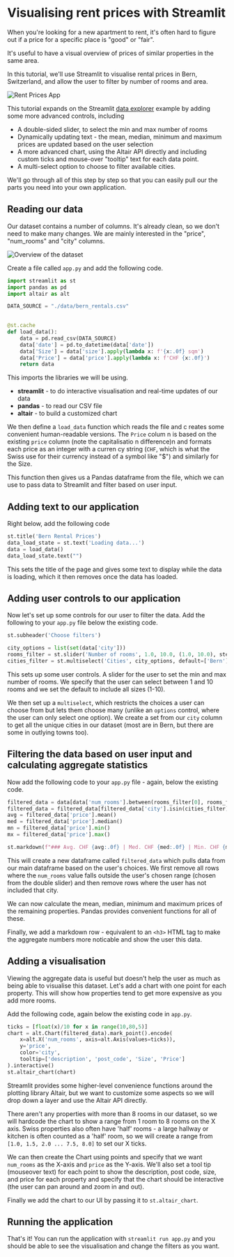# Visualising rent prices with Streamlit

When you're looking for a new apartment to rent, it's often hard to figure out if a price for a specific place is "good" or "fair".

It's useful to have a visual overview of prices of similar properties in the same area.

In this tutorial, we'll use Streamlit to visualise rental prices in Bern, Switzerland, and allow the user to filter by number of rooms and area.

![Rent Prices App](/_static/img/rent-prices-tutorial/app-overview.jpg)

This tutorial expands on the Streamlit [data explorer](https://docs.streamlit.io/en/stable/tutorial/create_a_data_explorer_app.html) example by adding some more advanced controls, including 

* A double-sided slider, to select the min and max number of rooms
* Dynamically updating text - the mean, median, minimum and maximum prices are updated based on the user selection
* A more advanced chart, using the Altair API directly and including custom ticks and mouse-over "tooltip" text for each data point.
* A multi-select option to choose to filter available cities.

We'll go through all of this step by step so that you can easily pull our the parts you need into your own application.

## Reading our data

Our dataset contains a number of columns. It's already clean, so we don't need to make many changes. We are mainly interested in the "price", "num_rooms" and "city" columns.

![Overview of the dataset](/_static/img/rent-prices-tutorial/data-overview.png)

Create a file called `app.py` and add the following code.

```python
import streamlit as st
import pandas as pd
import altair as alt

DATA_SOURCE = "./data/bern_rentals.csv"
          

@st.cache
def load_data():
    data = pd.read_csv(DATA_SOURCE)
    data['date'] = pd.to_datetime(data['date'])
    data['Size'] = data['size'].apply(lambda x: f'{x:.0f} sqm')
    data['Price'] = data['price'].apply(lambda x: f'CHF {x:.0f}')
    return data
```

This imports the libraries we will be using.

* **streamlit** - to do interactive visualisation and real-time updates of our data
* **pandas** - to read our CSV file 
* **altair** - to build a customized chart

We then define a `load_data` function which reads the file and c
reates some convenient human-readable versions. The `Price` colum
n is based on the existing `price` column (note the capitalisatio
n difference)n and formats each price as an integer with a curren
cy string (`CHF`, which is what the Swiss use for their currency
instead of a symbol like "$") and similarly for the Size.


This function then gives us a Pandas dataframe from the file, which we can use to pass data to Streamlit and filter based on user input.

## Adding text to our application

Right below, add the following code


```python
st.title('Bern Rental Prices')
data_load_state = st.text('Loading data...')
data = load_data()
data_load_state.text("")
```

This sets the title of the page and gives some text to display while the data is loading, which it then removes once the data has loaded.

## Adding user controls to our application 
Now let's set up some controls for our user to filter the data. Add the following to your `app.py` file below the existing code.

```python
st.subheader('Choose filters')

city_options = list(set(data['city']))
rooms_filter = st.slider('Number of rooms', 1.0, 10.0, (1.0, 10.0), step=0.5)
cities_filter = st.multiselect('Cities', city_options, default=['Bern'])
```

This sets up some user controls. A slider for the user to set the min and max number of rooms. We specify that the user can select between 1 and 10 rooms and we set the default to include all sizes (1-10).

We then set up a `multiselect`, which restricts the choices a user can choose from but lets them choose many (unlike an `options` control, where the user can only select one option). We create a set from our `city` column to get all the unique cities in our dataset (most are in Bern, but there are some in outlying towns too).

## Filtering the data based on user input and calculating aggregate statistics
 
Now add the following code to your `app.py` file - again, below the existing code.

```python
filtered_data = data[data['num_rooms'].between(rooms_filter[0], rooms_filter[1])]
filtered_data = filtered_data[filtered_data['city'].isin(cities_filter)]
avg = filtered_data['price'].mean()
med = filtered_data['price'].median()
mn = filtered_data['price'].min()
mx = filtered_data['price'].max()

st.markdown(f"### Avg. CHF {avg:.0f} | Med. CHF {med:.0f} | Min. CHF {mn:.0f} | Max CHF {mx:.0f}")
```

This will create a new dataframe called `filtered_data` which pulls data from our main dataframe based on the user's choices. We first remove all rows where the `num_rooms` value falls outside the user's chosen range (chosen from the double slider) and then remove rows where the user has not included that city.

We can now calculate the mean, median, minimum and maximum prices of the remaining properties. Pandas provides convenient functions for all of these.

Finally, we add a markdown row - equivalent to an `<h3>` HTML tag to make the aggregate numbers more noticable and show the user this data.

## Adding a visualisation

Viewing the aggregate data is useful but doesn't help the user as much as being able to visualise this dataset. Let's add a chart with one point for each property. This will show how properties tend to get more expensive as you add more rooms.

Add the following code, again below the existing code in `app.py`.

```python
ticks = [float(x)/10 for x in range(10,80,5)]
chart = alt.Chart(filtered_data).mark_point().encode(
    x=alt.X('num_rooms', axis=alt.Axis(values=ticks)),
    y='price',
    color='city',
    tooltip=['description', 'post_code', 'Size', 'Price']
).interactive()
st.altair_chart(chart)
```

Streamlit provides some higher-level convenience functions around the plotting library Altair, but we want to customize some aspects so we will drop down a layer and use the Altair API directly.

There aren't any properties with more than 8 rooms in our dataset, so we will hardcode the chart to show a range from 1 room to 8 rooms on the X axis. Swiss properties also often have 'half' rooms - a large hallway or kitchen is often counted as a 'half' room, so we will create a range from `[1.0, 1.5, 2.0 ... 7.5, 8.0]` to set our X ticks.

We can then create the Chart using points and specify that we want `num_rooms` as the X-axis and `price` as the Y-axis. We'll also set a tool tip (mouseover text) for each point to show the description, post code, size, and price for each property and specify that the chart should be interactive (the user can pan around and zoom in and out).

Finally we add the chart to our UI by passing it to `st.altair_chart`.

## Running the application

That's it! You can run the application with `streamlit run app.py` and you should be able to see the visualisation and change the filters as you want.
